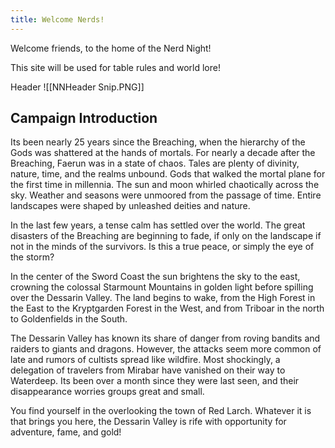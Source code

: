 ```yaml
---
title: Welcome Nerds!
---
```

Welcome friends, to the home of the Nerd Night!

This site will be used for table rules and world lore!

Header
![[NNHeader Snip.PNG]]
## Campaign Introduction

Its been nearly 25 years since the Breaching, when the hierarchy of the Gods was shattered at the hands of mortals. For nearly a decade after the Breaching, Faerun was in a state of chaos. Tales are plenty of divinity, nature, time, and the realms unbound. Gods that walked the mortal plane for the first time in millennia. The sun and moon whirled chaotically across the sky. Weather and seasons were unmoored from the passage of time. Entire landscapes were shaped by unleashed deities and nature.

In the last few years, a tense calm has settled over the world. The great disasters of the Breaching are beginning to fade, if only on the landscape if not in the minds of the survivors. Is this a true peace, or simply the eye of the storm?

In the center of the Sword Coast the sun brightens the sky to the east, crowning the colossal Starmount Mountains in golden light before spilling over the Dessarin Valley. The land begins to wake, from the High Forest in the East to the Kryptgarden Forest in the West, and from Triboar in the north to Goldenfields in the South.

The Dessarin Valley has known its share of danger from roving bandits and raiders to giants and dragons. However, the attacks seem more common of late and rumors of cultists spread like wildfire. Most shockingly, a delegation of travelers from Mirabar have vanished on their way to Waterdeep. Its been over a month since they were last seen, and their disappearance worries groups great and small.

You find yourself in the overlooking the town of Red Larch. Whatever it is that brings you here, the Dessarin Valley is rife with opportunity for adventure, fame, and gold!

